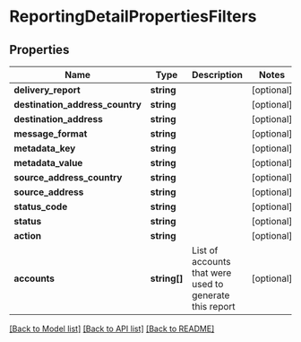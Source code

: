 # ReportingDetailPropertiesFilters

## Properties
Name | Type | Description | Notes
------------ | ------------- | ------------- | -------------
**delivery_report** | **string** |  | [optional] 
**destination_address_country** | **string** |  | [optional] 
**destination_address** | **string** |  | [optional] 
**message_format** | **string** |  | [optional] 
**metadata_key** | **string** |  | [optional] 
**metadata_value** | **string** |  | [optional] 
**source_address_country** | **string** |  | [optional] 
**source_address** | **string** |  | [optional] 
**status_code** | **string** |  | [optional] 
**status** | **string** |  | [optional] 
**action** | **string** |  | [optional] 
**accounts** | **string[]** | List of accounts that were used to generate this report | [optional] 

[[Back to Model list]](../README.md#documentation-for-models) [[Back to API list]](../README.md#documentation-for-api-endpoints) [[Back to README]](../README.md)


